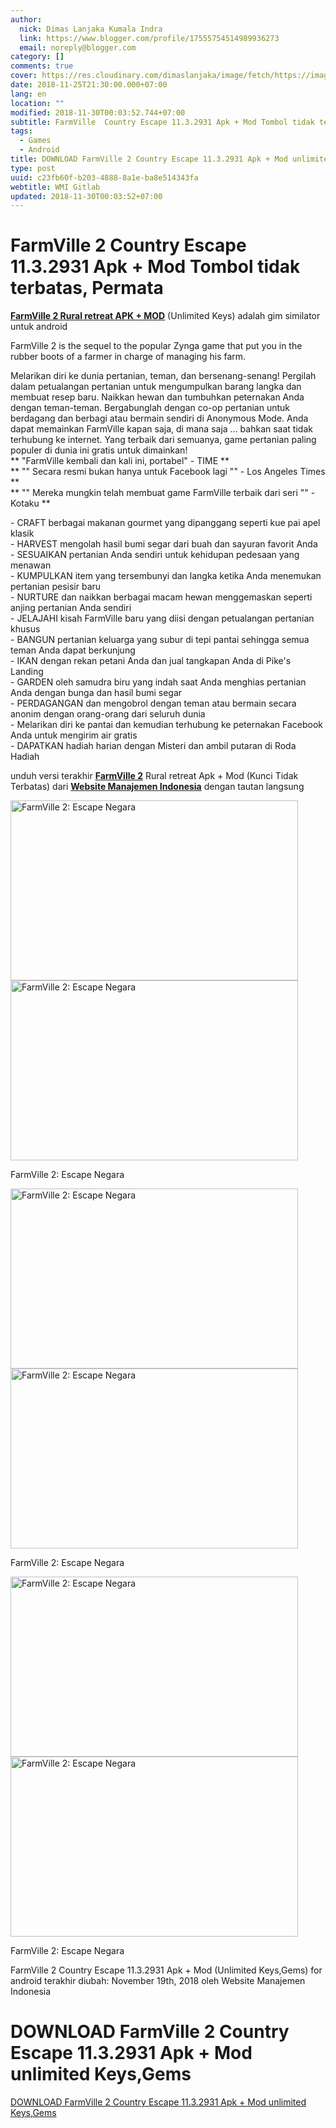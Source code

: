 ```yaml
---
author:
  nick: Dimas Lanjaka Kumala Indra
  link: https://www.blogger.com/profile/17555754514989936273
  email: noreply@blogger.com
category: []
comments: true
cover: https://res.cloudinary.com/dimaslanjaka/image/fetch/https://image.revdl.com/2014/01/FarmVille-2-Country-Escape-1.jpg
date: 2018-11-25T21:30:00.000+07:00
lang: en
location: ""
modified: 2018-11-30T00:03:52.744+07:00
subtitle: FarmVille  Country Escape 11.3.2931 Apk + Mod Tombol tidak terbatas, Permata
tags:
  - Games
  - Android
title: DOWNLOAD FarmVille 2 Country Escape 11.3.2931 Apk + Mod unlimited Keys,Gems
type: post
uuid: c23fb60f-b203-4888-8a1e-ba8e514343fa
webtitle: WMI Gitlab
updated: 2018-11-30T00:03:52+07:00
---
```


<h1 for="title"> <span class="notranslate"> FarmVille 2 Country Escape 11.3.2931 Apk + Mod Tombol tidak terbatas, Permata</span> </h1>  <div>  <div class="post_content entry-content">  <p> <span class="notranslate"> <strong><a href="https://web-manajemen.blogspot.com/" class="notranslate"><span class="notranslate">FarmVille 2 Rural retreat APK + MOD</span></a></strong> (Unlimited Keys) adalah gim similator untuk android</span> </p>  <p> <span class="notranslate">FarmVille 2 is the sequel to the popular Zynga game that put you in the rubber boots of a farmer in charge of managing his farm.</span> </p> <p> <span class="notranslate"> Melarikan diri ke dunia pertanian, teman, dan bersenang-senang!</span> <span class="notranslate"> Pergilah dalam petualangan pertanian untuk mengumpulkan barang langka dan membuat resep baru.</span> <span class="notranslate"> Naikkan hewan dan tumbuhkan peternakan Anda dengan teman-teman.</span> <span class="notranslate"> Bergabunglah dengan co-op pertanian untuk berdagang dan berbagi atau bermain sendiri di Anonymous Mode.</span> <span class="notranslate"> Anda dapat memainkan FarmVille kapan saja, di mana saja ... bahkan saat tidak terhubung ke internet.</span> <span class="notranslate"> Yang terbaik dari semuanya, game pertanian paling populer di dunia ini gratis untuk dimainkan!</span> <span id="more-4618" class="notranslate"></span><br><span class="notranslate"> ** "FarmVille kembali dan kali ini, portabel" - TIME **</span> <br><span class="notranslate"> ** "" Secara resmi bukan hanya untuk Facebook lagi "" - Los Angeles Times **</span> <br><span class="notranslate"> ** "" Mereka mungkin telah membuat game FarmVille terbaik dari seri "" - Kotaku **</span> </p>  <p> <span class="notranslate"> - CRAFT berbagai makanan gourmet yang dipanggang seperti kue pai apel klasik</span> <br><span class="notranslate"> - HARVEST mengolah hasil bumi segar dari buah dan sayuran favorit Anda</span> <br><span class="notranslate"> - SESUAIKAN pertanian Anda sendiri untuk kehidupan pedesaan yang menawan</span> <br><span class="notranslate"> - KUMPULKAN item yang tersembunyi dan langka ketika Anda menemukan pertanian pesisir baru</span> <br><span class="notranslate"> - NURTURE dan naikkan berbagai macam hewan menggemaskan seperti anjing pertanian Anda sendiri</span> <br><span class="notranslate"> - JELAJAHI kisah FarmVille baru yang diisi dengan petualangan pertanian khusus</span> <br><span class="notranslate"> - BANGUN pertanian keluarga yang subur di tepi pantai sehingga semua teman Anda dapat berkunjung</span> <br><span class="notranslate"> - IKAN dengan rekan petani Anda dan jual tangkapan Anda di Pike's Landing</span> <br><span class="notranslate"> - GARDEN oleh samudra biru yang indah saat Anda menghias pertanian Anda dengan bunga dan hasil bumi segar</span> <br><span class="notranslate"> - PERDAGANGAN dan mengobrol dengan teman atau bermain secara anonim dengan orang-orang dari seluruh dunia</span> <br><span class="notranslate"> - Melarikan diri ke pantai dan kemudian terhubung ke peternakan Facebook Anda untuk mengirim air gratis</span> <br><span class="notranslate"> - DAPATKAN hadiah harian dengan Misteri dan ambil putaran di Roda Hadiah</span> </p>  <p></p>  <p> <span class="notranslate"> unduh versi terakhir <strong><a href="https://web-manajemen.blogspot.com/" class="notranslate"><span class="notranslate">FarmVille 2</span></a></strong> Rural retreat Apk + Mod (Kunci Tidak Terbatas) dari <span class="notranslate"><strong><a href="https://web-manajemen.blogspot.com/" class="notranslate">Website Manajemen Indonesia</a></strong></span> dengan tautan langsung</span> </p>  <p></p>  <div class="wp-caption aligncenter"> <a href="https://web-manajemen.blogspot.com/" class="notranslate"><img class="" data-cfsrc="https://image.revdl.com/2014/01/FarmVille-2-Country-Escape-1.jpg" alt="FarmVille 2: Escape Negara" width="460" height="288" src="https://res.cloudinary.com/dimaslanjaka/image/fetch/https://image.revdl.com/2014/01/FarmVille-2-Country-Escape-1.jpg"></a> <noscript><img class="" src="https://image.revdl.com/2014/01/FarmVille-2-Country-Escape-1.jpg" alt="FarmVille 2: Escape Negara" width="460" height="288"></noscript>  <p class="wp-caption-text"> <span class="notranslate"> FarmVille 2: Escape Negara</span> </p>  </div>  <p></p>  <div class="wp-caption aligncenter"> <a href="https://web-manajemen.blogspot.com/" class="notranslate"><img class="" data-cfsrc="https://image.revdl.com/2014/01/FarmVille-2-Country-Escape-2.jpg" alt="FarmVille 2: Escape Negara" width="460" height="288" src="https://res.cloudinary.com/dimaslanjaka/image/fetch/https://image.revdl.com/2014/01/FarmVille-2-Country-Escape-2.jpg"></a> <noscript><img class="" src="https://image.revdl.com/2014/01/FarmVille-2-Country-Escape-2.jpg" alt="FarmVille 2: Escape Negara" width="460" height="288"></noscript>  <p class="wp-caption-text"> <span class="notranslate"> FarmVille 2: Escape Negara</span> </p>  </div>  <p></p>  <div class="wp-caption aligncenter"> <a href="https://web-manajemen.blogspot.com/" class="notranslate"><img class="" data-cfsrc="https://image.revdl.com/2014/01/FarmVille-2-Country-Escape-3.jpg" alt="FarmVille 2: Escape Negara" width="460" height="288" src="https://res.cloudinary.com/dimaslanjaka/image/fetch/https://image.revdl.com/2014/01/FarmVille-2-Country-Escape-3.jpg"></a> <noscript><img class="" src="https://image.revdl.com/2014/01/FarmVille-2-Country-Escape-3.jpg" alt="FarmVille 2: Escape Negara" width="460" height="288"></noscript>  <p class="wp-caption-text"> <span class="notranslate"> FarmVille 2: Escape Negara</span> </p>  </div>  <div class="hatom-extra"> <span class="notranslate"> <span class="notranslate entry-title">FarmVille 2 Country Escape 11.3.2931 Apk + Mod (Unlimited Keys,Gems) for android</span> terakhir diubah: <span class="notranslate updated">November 19th, 2018</span> oleh <span class="notranslate author vcard">Website Manajemen Indonesia</span></span> </div>  <div class="clear"></div>  </div>  <h1 for="title" class="notranslate">DOWNLOAD FarmVille 2 Country Escape 11.3.2931 Apk + Mod unlimited Keys,Gems</h1>  <div class="w3-center w3-container w3-border notranslate"> <a href="https://dimaslanjaka-storage.000webhostapp.com/revdl.php?download&amp;path=/farmville-2-android.html/" target="_blank" class="w3-btn w3-green" rel="noopener noreferer nofollow">DOWNLOAD FarmVille 2 Country Escape 11.3.2931 Apk + Mod unlimited Keys,Gems</a> </div>  </div><script>document.querySelectorAll("pre,code");

  pretext.forEach(function (el) {
    el.classList.toggle("notranslate", true);
  });</script>